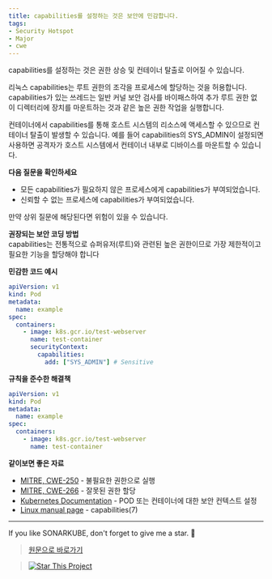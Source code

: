 ```yaml
---
title: capabilities를 설정하는 것은 보안에 민감합니다.
tags:
- Security Hotspot
- Major
- cwe
---
```

capabilities를 설정하는 것은 권한 상승 및 컨테이너 탈출로 이어질 수 있습니다.

리눅스 capabilities는 루트 권한의 조각을 프로세스에 할당하는 것을 허용합니다. capabilities가 있는 쓰레드는 일반 커널 보안 검사를 바이패스하여 추가 루트 권한 없이 디렉터리에 장치를 마운트하는 것과 같은 높은 권한 작업을 실행합니다.

컨테이너에서 capabilities를 통해 호스트 시스템의 리소스에 액세스할 수 있으므로 컨테이너 탈출이 발생할 수 있습니다. 예를 들어 capabilities의 SYS_ADMIN이 설정되면 사용하면 공격자가 호스트 시스템에서 컨테이너 내부로 디바이스를 마운트할 수 있습니다.


**다음 질문을 확인하세요**

- 모든 capabilities가 필요하지 않은 프로세스에게 capabilities가 부여되었습니다.
- 신뢰할 수 없는 프로세스에 capabilities가 부여되었습니다.

만약 상위 질문에 해당된다면 위험이 있을 수 있습니다.

**권장되는 보안 코딩 방법**  
capabilities는 전통적으로 슈퍼유저(루트)와 관련된 높은 권한이므로 가장 제한적이고 필요한 기능을 할당해야 합니다

**민감한 코드 예시**
```yaml
apiVersion: v1
kind: Pod
metadata:
  name: example
spec:
  containers:
    - image: k8s.gcr.io/test-webserver
      name: test-container
      securityContext:
        capabilities:
          add: ["SYS_ADMIN"] # Sensitive
```
**규칙을 준수한 해결책**
```yaml
apiVersion: v1
kind: Pod
metadata:
  name: example
spec:
  containers:
    - image: k8s.gcr.io/test-webserver
      name: test-container
```
**같이보면 좋은 자료**
- [MITRE, CWE-250](https://cwe.mitre.org/data/definitions/250) - 불필요한 권한으로 실행
- [MITRE, CWE-266](https://cwe.mitre.org/data/definitions/266) - 잘못된 권한 할당
- [Kubernetes Documentation](https://kubernetes.io/docs/tasks/configure-pod-container/security-context/) - POD 또는 컨테이너에 대한 보안 컨텍스트 설정
- [Linux manual page](https://man7.org/linux/man-pages/man7/capabilities.7.html) - capabilities(7)

---

If you like SONARKUBE, don't forget to give me a star. :star2:

> [원문으로 바로가기](https://rules.sonarsource.com/kubernetes/RSPEC-5849)

> [![Star This Project](https://img.shields.io/github/stars/kantabile/sonarkube.svg?label=Stars&style=social)](https://github.com/kantabile/sonarkube)